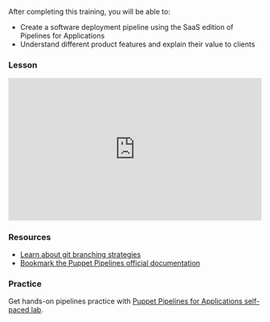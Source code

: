 After completing this training, you will be able to:

* Create a software deployment pipeline using the SaaS edition of Pipelines for Applications
* Understand different product features and explain their value to clients

<i class="fas fa-graduation-cap"></i>
### Lesson

<div class="wistia_responsive_padding" style="padding:56.25% 0 0 0;position:relative;"><div class="wistia_responsive_wrapper" style="height:100%;left:0;position:absolute;top:0;width:100%;"><iframe src="https://fast.wistia.net/embed/iframe/2eufw2mo2y?seo=false&videoFoam=true" title="Wistia video player" allowtransparency="true" frameborder="0" scrolling="no" class="wistia_embed" name="wistia_embed" allowfullscreen mozallowfullscreen webkitallowfullscreen oallowfullscreen msallowfullscreen width="100%" height="100%"></iframe></div></div>
<script src="https://fast.wistia.net/assets/external/E-v1.js" async></script>

<i class="fa fa-pencil"></i>
### Resources
* [Learn about git branching strategies](https://www.atlassian.com/git/tutorials/using-branches)
* [Bookmark the Puppet Pipelines official documentation](https://puppet.com/docs/pipelines)

<i class="fa fa-desktop"></i>
### Practice 
Get hands-on pipelines practice with [Puppet Pipelines for Applications self-paced lab](https://github.com/puppetlabs/pipelines-self-paced/tree/master/pipelines-for-applications). 
